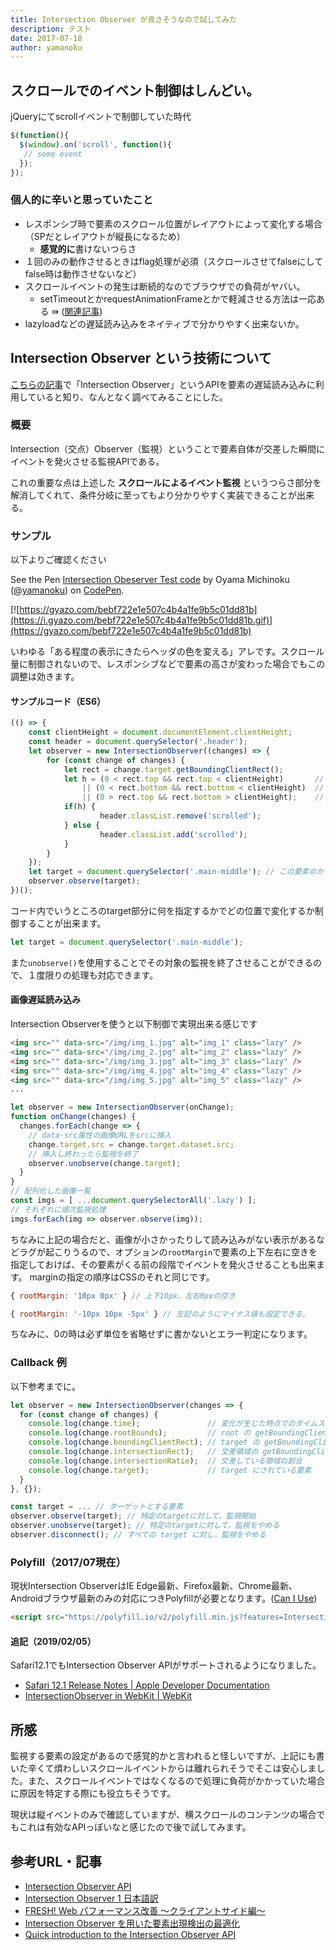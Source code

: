```yaml
---
title: Intersection Observer が良さそうなので試してみた
description: テスト
date: 2017-07-18
author: yamanoku
---
```


## スクロールでのイベント制御はしんどい。

jQueryにてscrollイベントで制御していた時代

```javascript
$(function(){
  $(window).on('scroll', function(){
   // some event
  });
});
```
### 個人的に辛いと思っていたこと

- レスポンシブ時で要素のスクロール位置がレイアウトによって変化する場合（SPだとレイアウトが縦長になるため）
    - **感覚的に**書けないつらさ
- １回のみの動作させるときはflag処理が必須（スクロールさせてfalseにしてfalse時は動作させないなど）
- スクロールイベントの発生は断続的なのでブラウザでの負荷がヤバい。
    - setTimeoutとかrequestAnimationFrameとかで軽減させる方法は一応ある ⇛ ([関連記事](http://qiita.com/yoshiiiiie/items/135dafcdde1f9b097fcf))
- lazyloadなどの遅延読み込みをネイティブで分かりやすく出来ないか。

## Intersection Observer という技術について

[こちらの記事](https://developers.cyberagent.co.jp/blog/archives/6057/)で「Intersection Observer」というAPIを要素の遅延読み込みに利用していると知り、なんとなく調べてみることにした。

### 概要
Intersection（交点）Observer（監視）ということで要素自体が交差した瞬間にイベントを発火させる監視APIである。

これの重要な点は上述した **スクロールによるイベント監視** というつらさ部分を解消してくれて、条件分岐に至ってもより分かりやすく実装できることが出来る。

### サンプル
以下よりご確認ください

<p data-height="500" data-theme-id="0" data-slug-hash="KqLWZM" data-default-tab="js,result" data-user="yamanoku" data-embed-version="2" data-pen-title="Intersection Obeserver Test code" class="codepen">See the Pen <a href="https://codepen.io/yamanoku/pen/KqLWZM/">Intersection Obeserver Test code</a> by Oyama Michinoku (<a href="https://codepen.io/yamanoku">@yamanoku</a>) on <a href="https://codepen.io">CodePen</a>.</p>
<script async src="https://production-assets.codepen.io/assets/embed/ei.js"></script>

[![https://gyazo.com/bebf722e1e507c4b4a1fe9b5c01dd81b](https://i.gyazo.com/bebf722e1e507c4b4a1fe9b5c01dd81b.gif)](https://gyazo.com/bebf722e1e507c4b4a1fe9b5c01dd81b)

いわゆる「ある程度の表示にきたらヘッダの色を変える」アレです。スクロール量に制御されないので、レスポンシブなどで要素の高さが変わった場合でもこの調整は効きます。
#### サンプルコード（ES6）
```javascript
(() => {
	const clientHeight = document.documentElement.clientHeight;
	const header = document.querySelector('.header');
	let observer = new IntersectionObserver((changes) => {
		for (const change of changes) {
			let rect = change.target.getBoundingClientRect();
		  	let h = (0 < rect.top && rect.top < clientHeight)		// 対象の上端は表示領域に入っている
				|| (0 < rect.bottom && rect.bottom < clientHeight)	// 対象の下端は表示領域に入っている
				|| (0 > rect.top && rect.bottom > clientHeight);	// 上端下端も表示されてないがその間が表示されている
			if(h) {
					header.classList.remove('scrolled');
			} else {
					header.classList.add('scrolled');
			}
		}
	});
	let target = document.querySelector('.main-middle'); // この要素のから外れたら
	observer.observe(target);
})();
```
コード内でいうところのtarget部分に何を指定するかでどの位置で変化するか制御することが出来ます。

```javascript
let target = document.querySelector('.main-middle');
```

また```unobserve()```を使用することでその対象の監視を終了させることができるので、１度限りの処理も対応できます。


#### 画像遅延読み込み
Intersection Observerを使うと以下制御で実現出来る感じです

```html
<img src="" data-src="/img/img_1.jpg" alt="img_1" class="lazy" />
<img src="" data-src="/img/img_2.jpg" alt="img_2" class="lazy" />
<img src="" data-src="/img/img_3.jpg" alt="img_3" class="lazy" />
<img src="" data-src="/img/img_4.jpg" alt="img_4" class="lazy" />
<img src="" data-src="/img/img_5.jpg" alt="img_5" class="lazy" />
...
```

```javascript
let observer = new IntersectionObserver(onChange);
function onChange(changes) {
  changes.forEach(change => {
    // data-src属性の画像URLをsrcに挿入
    change.target.src = change.target.dataset.src;
    // 挿入し終わったら監視を終了
    observer.unobserve(change.target);
  }
}
// 配列化した画像一覧
const imgs = [ ...document.querySelectorAll('.lazy') ];
// それぞれに順次監視処理
imgs.forEach(img => observer.observe(img));
```

ちなみに上記の場合だと、画像が小さかったりして読み込みがない表示があるなどラグが起こりうるので、オプションの```rootMargin```で要素の上下左右に空きを指定しておけば、その要素がくる前の段階でイベントを発火させることも出来ます。
marginの指定の順序はCSSのそれと同じです。

```javascript
{ rootMargin: '10px 0px' } // 上下10px、左右0pxの空き
```

```javascript
{ rootMargin: '-10px 10px -5px' } // 左記のようにマイナス値も設定できる。
```

ちなみに、0の時は必ず単位を省略せずに書かないとエラー判定になります。

### Callback 例
以下参考までに。

```javascript
let observer = new IntersectionObserver(changes => {
  for (const change of changes) {
    console.log(change.time);               // 変化が生じた時点でのタイムスタンプ
    console.log(change.rootBounds);         // root の getBoundingClientRect()
    console.log(change.boundingClientRect); // target の getBoundingClientRect()
    console.log(change.intersectionRect);   // 交差領域の getBoundingClientRect()
    console.log(change.intersectionRatio);  // 交差している領域の割合
    console.log(change.target);             // target にされている要素
  }
}, {});

const target = ... // ターゲットとする要素
observer.observe(target); // 特定のtargetに対して，監視開始
observer.unobserve(target); // 特定のtargetに対して，監視をやめる
observer.disconnect(); // すべての target に対し，監視をやめる

```

### Polyfill（2017/07現在）
現状Intersection ObserverはIE Edge最新、Firefox最新、Chrome最新、Androidブラウザ最新のみの対応につきPolyfillが必要となります。([Can I Use](http://caniuse.com/#feat=intersectionobserver))

```html
<script src="https://polyfill.io/v2/polyfill.min.js?features=IntersectionObserver"></script>
```

#### 追記（2019/02/05）

Safari12.1でもIntersection Observer APIがサポートされるようになりました。

- [Safari 12.1 Release Notes | Apple Developer Documentation](https://developer.apple.com/documentation/safari_release_notes/safari_12_1_release_notes)
- [IntersectionObserver in WebKit | WebKit](https://webkit.org/blog/8582/intersectionobserver-in-webkit/)

## 所感
監視する要素の設定があるので感覚的かと言われると怪しいですが、上記にも書いた辛くて煩わしいスクロールイベントからは離れられそうでそこは安心しました。また、スクロールイベントではなくなるので処理に負荷がかかっていた場合に原因を特定する際にも役立ちそうです。

現状は縦イベントのみで確認していますが、横スクロールのコンテンツの場合でもこれは有効なAPIっぽいなと感じたので後で試してみます。


## 参考URL・記事
- [Intersection Observer API](https://developer.mozilla.org/en-US/docs/Web/API/Intersection_Observer_API)
- [Intersection Observer 1 日本語訳](https://triple-underscore.github.io/IntersectionObserver-ja.html#intersection-observer-callback)
- [FRESH! Web パフォーマンス改善 〜クライアントサイド編〜](https://developers.cyberagent.co.jp/blog/archives/6057/)
- [Intersection Observer を用いた要素出現検出の最適化](https://blog.jxck.io/entries/2016-06-25/intersection-observer.html)
- [Quick introduction to the Intersection Observer API
](https://jeremenichelli.github.io/2016/04/quick-introduction-to-the-intersection-observer-api/)
